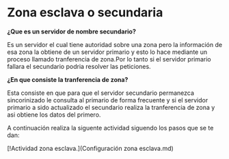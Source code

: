 # Zona esclava o secundaria

**¿Que es un servidor de nombre secundario?**

Es un servidor el cual tiene autoridad sobre una zona pero la información de esa zona la obtiene de un servidor primario y esto lo hace mediante un proceso llamado tranferencia de zona.Por lo tanto si el servidor primario fallara el secundario podria resolver las peticiones.

**¿En que consiste la tranferencia de zona?**

Esta consiste en que para que el servidor secundario permanezca sincorinizado le consulta al primario de forma frecuente y si el servidor primario a sido actualizado el secundario realiza la tranferencia de zona y asi obtiene los datos del primero.

A continuación realiza la siguente actividad siguendo los pasos que se te dan:

[!Actividad zona esclava.](Configuración zona esclava.md)

